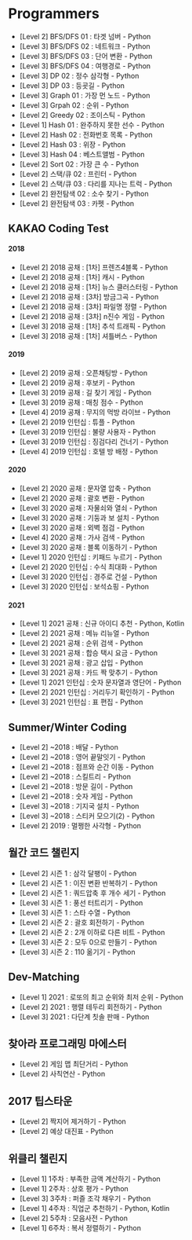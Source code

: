 # Programmers
* [Level 2] BFS/DFS 01 : 타겟 넘버 - Python
* [Level 3] BFS/DFS 02 : 네트워크 - Python
* [Level 3] BFS/DFS 03 : 단어 변환 - Python
* [Level 3] BFS/DFS 04 : 여행경로 - Python
* [Level 3] DP 02 : 정수 삼각형 - Python
* [Level 3] DP 03 : 등굣길 - Python
* [Level 3] Graph 01 : 가장 먼 노드 - Python
* [Level 3] Grpah 02 : 순위 - Python
* [Level 2] Greedy 02 : 조이스틱 - Python
* [Level 1] Hash 01 : 완주하지 못한 선수 - Python
* [Level 2] Hash 02 : 전화번호 목록 - Python
* [Level 2] Hash 03 : 위장 - Python
* [Level 3] Hash 04 : 베스트앨범 - Python
* [Level 2] Sort 02 : 가장 큰 수 - Python
* [Level 2] 스택/큐 02 : 프린터 - Python
* [Level 2] 스택/큐 03 : 다리를 지나는 트럭 - Python
* [Level 2] 완전탐색 02 : 소수 찾기 - Python
* [Level 2] 완전탐색 03 : 카펫 - Python

## KAKAO Coding Test
#### 2018
* [Level 2] 2018 공채 : [1차] 프렌즈4블록 - Python
* [Level 2] 2018 공채 : [1차] 캐시 - Python
* [Level 2] 2018 공채 : [1차] 뉴스 클러스터링 - Python
* [Level 2] 2018 공채 : [3차] 방금그곡 - Python
* [Level 2] 2018 공채 : [3차] 파일명 정렬 - Python
* [Level 2] 2018 공채 : [3차] n진수 게임 - Python
* [Level 3] 2018 공채 : [1차] 추석 트래픽 - Python
* [Level 3] 2018 공채 : [1차] 셔틀버스 - Python
#### 2019
* [Level 2] 2019 공채 : 오픈채팅방 - Python
* [Level 2] 2019 공채 : 후보키 - Python
* [Level 3] 2019 공채 : 길 찾기 게임 - Python
* [Level 3] 2019 공채 : 매칭 점수 - Python
* [Level 4] 2019 공채 : 무지의 먹방 라이브 - Python
* [Level 2] 2019 인턴십 : 튜플 - Python
* [Level 3] 2019 인턴십 : 불량 사용자 - Python
* [Level 3] 2019 인턴십 : 징검다리 건너기 - Python
* [Level 4] 2019 인턴십 : 호텔 방 배정 - Python
#### 2020
* [Level 2] 2020 공채 : 문자열 압축 - Python
* [Level 2] 2020 공채 : 괄호 변환 - Python
* [Level 3] 2020 공채 : 자물쇠와 열쇠 - Python
* [Level 3] 2020 공채 : 기둥과 보 설치 - Python
* [Level 3] 2020 공채 : 외벽 점검 - Python
* [Level 4] 2020 공채 : 가사 검색 - Python
* [Level 3] 2020 공채 : 블록 이동하기 - Python
* [Level 1] 2020 인턴십 : 키패드 누르기 - Python
* [Level 2] 2020 인턴십 : 수식 최대화 - Python
* [Level 3] 2020 인턴십 : 경주로 건설 - Python
* [Level 3] 2020 인턴십 : 보석쇼핑 - Python
#### 2021
* [Level 1] 2021 공채 : 신규 아이디 추천 - Python, Kotlin
* [Level 2] 2021 공채 : 메뉴 리뉴얼 - Python
* [Level 2] 2021 공채 : 순위 검색 - Python
* [Level 3] 2021 공채 : 합승 택시 요금 - Python
* [Level 3] 2021 공채 : 광고 삽입 - Python
* [Level 3] 2021 공채 : 카드 짝 맞추기 - Python
* [Level 1] 2021 인턴십 : 숫자 문자열과 영단어 - Python
* [Level 2] 2021 인턴십 : 거리두기 확인하기 - Python
* [Level 3] 2021 인턴십 : 표 편집 - Python

## Summer/Winter Coding
* [Level 2] ~2018 : 배달 - Python
* [Level 2] ~2018 : 영어 끝말잇기 - Python
* [Level 2] ~2018 : 점프와 순간 이동 - Python
* [Level 2] ~2018 : 스킬트리 - Python
* [Level 2] ~2018 : 방문 길이 - Python
* [Level 2] ~2018 : 숫자 게임 - Python
* [Level 3] ~2018 : 기지국 설치 - Python
* [Level 3] ~2018 : 스티커 모으기(2) - Python
* [Level 2] 2019 : 멀쩡한 사각형 - Python

## 월간 코드 챌린지
* [Level 2] 시즌 1 : 삼각 달팽이 - Python
* [Level 2] 시즌 1 : 이진 변환 반복하기 - Python
* [Level 2] 시즌 1 : 쿼드압축 후 개수 세기 - Python
* [Level 3] 시즌 1 : 풍선 터트리기 - Python
* [Level 3] 시즌 1 : 스타 수열 - Python
* [Level 2] 시즌 2 : 괄호 회전하기 - Python
* [Level 2] 시즌 2 : 2개 이하로 다른 비트 - Python
* [Level 3] 시즌 2 : 모두 0으로 만들기 - Python
* [Level 3] 시즌 2 : 110 옮기기 - Python

## Dev-Matching
* [Level 1] 2021 : 로또의 최고 순위와 최저 순위 - Python
* [Level 2] 2021 : 행렬 테두리 회전하기 - Python
* [Level 3] 2021 : 다단계 칫솔 판매 - Python

## 찾아라 프로그래밍 마에스터
* [Level 2] 게임 맵 최단거리 - Python
* [Level 2] 사칙연산 - Python

## 2017 팁스타운
* [Level 2] 짝지어 제거하기 - Python
* [Level 2] 예상 대진표 - Python

## 위클리 챌린지
* [Level 1] 1주차 : 부족한 금액 계산하기 - Python
* [Level 1] 2주차 : 상호 평가 - Python
* [Level 3] 3주차 : 퍼즐 조각 채우기 - Python
* [Level 1] 4주차 : 직업군 추천하기 - Python, Kotlin
* [Level 2] 5주차 : 모음사전 - Python
* [Level 1] 6주차 : 복서 정렬하기 - Python

